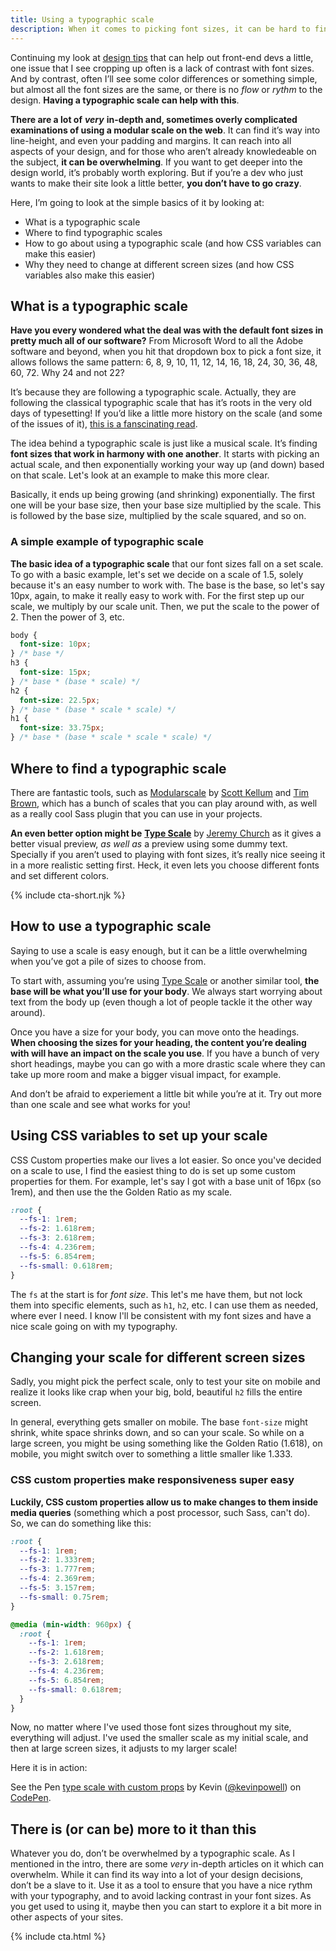 ```yaml
---
title: Using a typographic scale
description: When it comes to picking font sizes, it can be hard to find a good balance. Instead of overly thinking it, or even worse, ignoring it, a typographic scale can really help you out.
---
```


Continuing my look at [design tips](https://www.kevinpowell.co/article/line-height) that can help out front-end devs a little, one issue that I see cropping up often is a lack of contrast with font sizes. And by contrast, often I’ll see some color differences or something simple, but almost all the font sizes are the same, or there is no _flow_ or _rythm_ to the design. **Having a typographic scale can help with this**.

**There are a lot of** **_very_** **in-depth and, sometimes overly complicated examinations of using a modular scale on the web**. It can find it’s way into line-height, and even your padding and margins. It can reach into all aspects of your design, and for those who aren’t already knowledeable on the subject, **it can be overwhelming**. If you want to get deeper into the design world, it’s probably worth exploring. But if you’re a dev who just wants to make their site look a little better, **you don’t have to go crazy**.

Here, I’m going to look at the simple basics of it by looking at:

- What is a typographic scale
- Where to find typographic scales
- How to go about using a typographic scale (and how CSS variables can make this easier)
- Why they need to change at different screen sizes (and how CSS variables also make this easier)

<!--more-->

## What is a typographic scale

**Have you every wondered what the deal was with the default font sizes in pretty much all of our software?** From Microsoft Word to all the Adobe software and beyond, when you hit that dropdown box to pick a font size, it allows follows the same pattern: 6, 8, 9, 10, 11, 12, 14, 16, 18, 24, 30, 36, 48, 60, 72. Why 24 and not 22?

It’s because they are following a typographic scale. Actually, they are following the classical typographic scale that has it’s roots in the very old days of typesetting! If you’d like a little more history on the scale (and some of the issues of it), [this is a fanscinating read](http://spencermortensen.com/articles/typographic-scale/).

The idea behind a typographic scale is just like a musical scale. It’s finding **font sizes that work in harmony with one another**. It starts with picking an actual scale, and then exponentially working your way up (and down) based on that scale. Let's look at an example to make this more clear.

Basically, it ends up being growing (and shrinking) exponentially. The first one will be your base size, then your base size multiplied by the scale. This is followed by the base size, multiplied by the scale squared, and so on.

### A simple example of typographic scale

**The basic idea of a typographic scale** that our font sizes fall on a set scale. To go with a basic example, let's set we decide on a scale of 1.5, solely because it's an easy number to work with. The base is the base, so let's say 10px, again, to make it really easy to work with. For the first step up our scale, we multiply by our scale unit. Then, we put the scale to the power of 2. Then the power of 3, etc.

```css
body {
  font-size: 10px;
} /* base */
h3 {
  font-size: 15px;
} /* base * (base * scale) */
h2 {
  font-size: 22.5px;
} /* base * (base * scale * scale) */
h1 {
  font-size: 33.75px;
} /* base * (base * scale * scale * scale) */
```

## Where to find a typographic scale

There are fantastic tools, such as [Modularscale](https://www.modularscale.com/) by [Scott Kellum](https://scottkellum.com/) and [Tim Brown](https://twitter.com/nicewebtype), which has a bunch of scales that you can play around with, as well as a really cool Sass plugin that you can use in your projects.

**An even better option might be** [**Type Scale**](https://type-scale.com/) by [Jeremy Church](https://twitter.com/jeremybchurch) as it gives a better visual preview, _as well as_ a preview using some dummy text. Specially if you aren’t used to playing with font sizes, it’s really nice seeing it in a more realistic setting first. Heck, it even lets you choose different fonts and set different colors.

{% include cta-short.njk %}

## How to use a typographic scale

Saying to use a scale is easy enough, but it can be a little overwhelming when you’ve got a pile of sizes to choose from.

To start with, assuming you’re using [Type Scale](https://type-scale.com/) or another similar tool, **the base will be what you’ll use for your body**. We always start worrying about text from the body up (even though a lot of people tackle it the other way around).

Once you have a size for your body, you can move onto the headings. **When choosing the sizes for your heading, the content you’re dealing with will have an impact on the scale you use**. If you have a bunch of very short headings, maybe you can go with a more drastic scale where they can take up more room and make a bigger visual impact, for example.

And don’t be afraid to experiement a little bit while you’re at it. Try out more than one scale and see what works for you!

## Using CSS variables to set up your scale

CSS Custom properties make our lives a lot easier. So once you've decided on a scale to use, I find the easiest thing to do is set up some custom properties for them. For example, let's say I got with a base unit of 16px (so 1rem), and then use the the Golden Ratio as my scale.

```css
:root {
  --fs-1: 1rem;
  --fs-2: 1.618rem;
  --fs-3: 2.618rem;
  --fs-4: 4.236rem;
  --fs-5: 6.854rem;
  --fs-small: 0.618rem;
}
```

The `fs` at the start is for _font size_. This let's me have them, but not lock them into specific elements, such as `h1`, `h2`, etc. I can use them as needed, where ever I need. I know I'll be consistent with my font sizes and have a nice scale going on with my typography.

## Changing your scale for different screen sizes

Sadly, you might pick the perfect scale, only to test your site on mobile and realize it looks like crap when your big, bold, beautiful `h2` fills the entire screen.

In general, everything gets smaller on mobile. The base `font-size` might shrink, white space shrinks down, and so can your scale. So while on a large screen, you might be using something like the Golden Ratio (1.618), on mobile, you might switch over to something a little smaller like 1.333.

### CSS custom properties make responsiveness super easy

**Luckily, CSS custom properties allow us to make changes to them inside media queries** (something which a post processor, such Sass, can't do). So, we can do something like this:

```css
:root {
  --fs-1: 1rem;
  --fs-2: 1.333rem;
  --fs-3: 1.777rem;
  --fs-4: 2.369rem;
  --fs-5: 3.157rem;
  --fs-small: 0.75rem;
}

@media (min-width: 960px) {
  :root {
    --fs-1: 1rem;
    --fs-2: 1.618rem;
    --fs-3: 2.618rem;
    --fs-4: 4.236rem;
    --fs-5: 6.854rem;
    --fs-small: 0.618rem;
  }
}
```

Now, no matter where I've used those font sizes throughout my site, everything will adjust. I've used the smaller scale as my initial scale, and then at large screen sizes, it adjusts to my larger scale!

Here it is in action:

<p data-height="349" data-theme-id="0" data-slug-hash="298cbf33ee4d8fd0267afd6509dffdf8" data-default-tab="result" data-user="kevinpowell" data-pen-title="type scale with custom props" class="codepen">See the Pen <a href="https://codepen.io/kevinpowell/pen/298cbf33ee4d8fd0267afd6509dffdf8/">type scale with custom props</a> by Kevin (<a href="https://codepen.io/kevinpowell">@kevinpowell</a>) on <a href="https://codepen.io">CodePen</a>.</p>
<script async src="https://static.codepen.io/assets/embed/ei.js"></script>

## There is (or can be) more to it than this

Whatever you do, don’t be overwhelmed by a typographic scale. As I mentioned in the intro, there are some _very_ in-depth articles on it which can overwhelm. While it can find its way into a lot of your design decisions, don’t be a slave to it. Use it as a tool to ensure that you have a nice rythm with your typography, and to avoid lacking contrast in your font sizes. As you get used to using it, maybe then you can start to explore it a bit more in other aspects of your sites.

{% include cta.html %}
